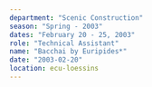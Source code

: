 ```yaml
---
department: "Scenic Construction"
season: "Spring - 2003"
dates: "February 20 - 25, 2003"
role: "Technical Assistant"
name: "Bacchai by Euripides*"
date: "2003-02-20"
location: ecu-loessins
---
```

